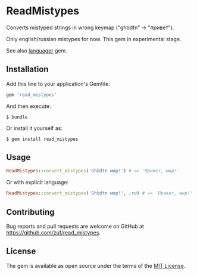 # ReadMistypes

Converts mistyped strings in wrong keymap ("ghbdtn" -> "привет").

Only english/russian mistypes for now. This gem in experimental stage.

See also [languager](https://github.com/aishek/languager) gem.

## Installation

Add this line to your application's Gemfile:

```ruby
gem 'read_mistypes'
```

And then execute:

    $ bundle

Or install it yourself as:

    $ gem install read_mistypes

## Usage

```ruby
ReadMistypes::convert_mistypes('Ghbdtn мир!') # => 'Привет, мир!'
```

Or with explicit language:

```ruby
ReadMistypes::convert_mistypes('Ghbdtn мир!', :ru) # => 'Привет, мир!'
```

## Contributing

Bug reports and pull requests are welcome on GitHub at https://github.com/zuf/read_mistypes.

## License

The gem is available as open source under the terms of the [MIT License](https://opensource.org/licenses/MIT).
